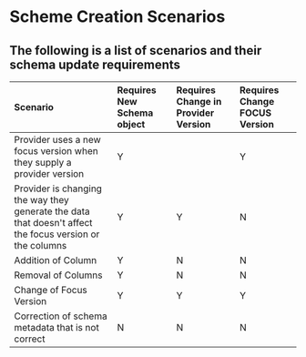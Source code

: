 # Scheme Creation Scenarios

## The following is a list of scenarios and their schema update requirements


| Scenario                                                                                                 | Requires New Schema object	 | Requires Change in Provider Version | 	Requires Change FOCUS Version |
|:---------------------------------------------------------------------------------------------------------|:----------------------------|:------------------------------------|:-------------------------------|
| Provider uses a new focus version when they supply a provider version	                                   | Y                           |                                     | Y                              |N |
| Provider is changing the way they generate the data that doesn't affect the focus version or the columns | 	Y	                         | Y                                   | 	N                             |
| Addition of Column | 	Y	                         | N                                   | 	N                             |
| Removal of Columns	| Y	                          | N	                          | N                                   |
| Change of Focus Version	| Y                           | 	Y| 	Y|
| Correction of schema metadata that is not correct | 	N                          | 	N                                  | 	N                             |